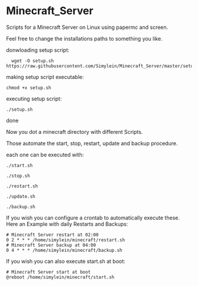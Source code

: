 # Minecraft_Server
Scripts for a Minecraft Server on Linux using papermc and screen. 

Feel free to change the installations paths to something you like. 

donwloading setup script:
```
  wget -O setup.sh https://raw.githubusercontent.com/Simylein/Minecraft_Server/master/setup.sh
```

making setup script executable:
```
chmod +x setup.sh
```

executing setup script:
```
./setup.sh
```

done

Now you dot a minecraft directory with different Scripts. 

Those automate the start, stop, restart, update and backup procedure. 

each one can be executed with:
```
./start.sh
```
```
./stop.sh
```
```
./restart.sh
```
```
./update.sh
```
```
./backup.sh
```

If you wish you can configure a crontab to automatically execute these. 
Here an Example with daily Restarts and Backups:

```
# Minecraft Server restart at 02:00
0 2 * * * /home/simylein/minecraft/restart.sh
# Minecraft Server backup at 04:00
0 4 * * * /home/simylein/minecraft/backup.sh
```

If you wish you can also execute start.sh at boot:
```
# Minecraft Server start at boot
@reboot /home/simylein/minecraft/start.sh
```

